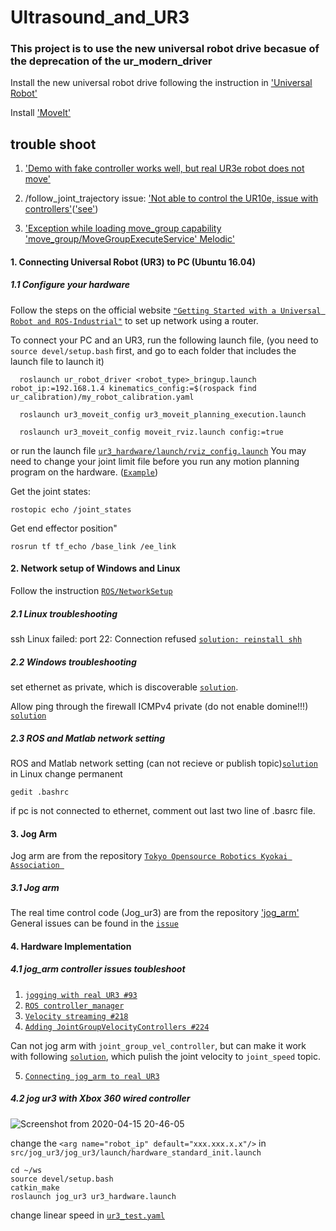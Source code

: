 # Ultrasound_and_UR3

### This project is to use the new universal robot drive becasue of the deprecation of the ur_modern_driver

Install the new universal robot drive following the instruction in ['Universal Robot'](https://github.com/ros-industrial/universal_robot)

Install ['MoveIt'](https://moveit.ros.org/) 

## trouble shoot
1. ['Demo with fake controller works well, but real UR3e robot does not move'](https://github.com/UniversalRobots/Universal_Robots_ROS_Driver/issues/106)

2. /follow_joint_trajectory issue: ['Not able to control the UR10e, issue with controllers'](https://github.com/UniversalRobots/Universal_Robots_ROS_Driver/issues/55)(['see'](https://github.com/UniversalRobots/Universal_Robots_ROS_Driver/issues/55#issuecomment-562215033))

3. ['Exception while loading move_group capability 'move_group/MoveGroupExecuteService' Melodic'](https://github.com/ros-industrial/universal_robot/issues/413)


#### 1. Connecting Universal Robot (UR3) to PC (Ubuntu 16.04)
##### 1.1 Configure your hardware
Follow the steps on the official website [`"Getting Started with a Universal Robot and ROS-Industrial"`](http://wiki.ros.org/universal_robot/Tutorials/Getting%20Started%20with%20a%20Universal%20Robot%20and%20ROS-Industrial) to set up network using a router.

To connect your PC and an UR3, run the following launch file, (you need to `source devel/setup.bash` first, and go to each folder that includes the launch file to launch it)
```
  roslaunch ur_robot_driver <robot_type>_bringup.launch robot_ip:=192.168.1.4 kinematics_config:=$(rospack find ur_calibration)/my_robot_calibration.yaml

  roslaunch ur3_moveit_config ur3_moveit_planning_execution.launch

  roslaunch ur3_moveit_config moveit_rviz.launch config:=true
```
or run the launch file [`ur3_hardware/launch/rviz_config.launch`](https://github.com/Haoran-Zhao/US_UR3/blob/master/src/ur3_hardware/launch/rviz_config.launch)
You may need to change your joint limit file before you run any motion planning program on the hardware. ([`Example`](https://github.com/lihuang3/ur3_ROS-hardware/issues/1#issuecomment-422070509))

Get the joint states:
```
rostopic echo /joint_states
```
Get end effector position"
```
rosrun tf tf_echo /base_link /ee_link
```
#### 2. Network setup of Windows and Linux
Follow the instruction [`ROS/NetworkSetup`](http://wiki.ros.org/ROS/NetworkSetup)
##### 2.1 Linux troubleshooting
ssh Linux failed: port 22: Connection refused [`solution: reinstall shh`](https://stackoverflow.com/questions/17335728/connect-to-host-localhost-port-22-connection-refused)
##### 2.2 Windows troubleshooting
set ethernet as private, which is discoverable [`solution`](https://superuser.com/questions/627208/unable-to-ping-a-windows-machine-from-linux/1203485).

Allow ping through the firewall ICMPv4 private (do not enable domine!!!) [`solution`](https://www.faqforge.com/windows/windows-10/how-to-allow-ping-trough-the-firewall-in-windows-10/)

##### 2.3 ROS and Matlab network setting
ROS and Matlab network setting (can not recieve or publish topic)[`solution`](https://itectec.com/matlab/matlab-why-is-the-ros-subscriber-callback-in-matlab-not-triggered-when-messages-are-published-from-an-external-ros-node-not-in-matlab/)
in Linux change permanent
```
gedit .bashrc
```
if pc is not connected to ethernet, comment out last two line of .basrc file. 

#### 3. Jog Arm
Jog arm are from the repository [`Tokyo Opensource Robotics Kyokai Association
`](https://github.com/tork-a)
##### 3.1 Jog arm
The real time control code (Jog_ur3) are from the repository ['jog_arm'](https://github.com/UTNuclearRoboticsPublic/jog_arm)
General issues can be found in the [`issue`](https://github.com/UTNuclearRoboticsPublic/jog_arm/issues)

#### 4. Hardware Implementation
##### 4.1 jog_arm controller issues toubleshoot
1. [`jogging with real UR3 #93`](https://github.com/UTNuclearRoboticsPublic/jog_arm/issues/93)
2. [`ROS controller_manager`](http://wiki.ros.org/controller_manager)
3. [`Velocity streaming #218`](https://github.com/ros-industrial/ur_modern_driver/issues/218)
4. [`Adding JointGroupVelocityControllers #224`](https://github.com/rosindustrial/ur_modern_driver/pull/224/commits/e0032825cf1acaf5c81738f835eaf85410bdee84)

Can not jog arm with `joint_group_vel_controller`, but can make it work with following [`solution`](https://github.com/UTNuclearRoboticsPublic/jog_arm/issues/94#issuecomment-497584452), which pulish the joint velocity to `joint_speed` topic.

5. [`Connecting jog_arm to real UR3`](https://github.com/UTNuclearRoboticsPublic/jog_arm/issues/94)

##### 4.2 jog ur3 with Xbox 360 wired controller
![Screenshot from 2020-04-15 20-46-05](https://user-images.githubusercontent.com/16868368/79405908-44b9cc00-7f5b-11ea-88c4-2ea957eb76ac.png)

change the `<arg name="robot_ip" default="xxx.xxx.x.x"/>` in `src/jog_ur3/jog_ur3/launch/hardware_standard_init.launch`

```
cd ~/ws
source devel/setup.bash
catkin_make
roslaunch jog_ur3 ur3_hardware.launch
```

change linear speed in [`ur3_test.yaml`](https://github.com/Haoran-Zhao/US_UR3/blob/master/src/jog_ur3/jog_ur3/config/ur3_test.yaml)

